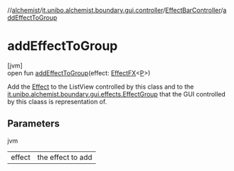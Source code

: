 //[alchemist](../../../index.md)/[it.unibo.alchemist.boundary.gui.controller](../index.md)/[EffectBarController](index.md)/[addEffectToGroup](add-effect-to-group.md)

# addEffectToGroup

[jvm]\
open fun [addEffectToGroup](add-effect-to-group.md)(effect: [EffectFX](../../it.unibo.alchemist.boundary.gui.effects/-effect-f-x/index.md)<[P](../../it.unibo.alchemist.boundary.monitor/-f-x-step-monitor/index.md)>)

Add the [Effect](../../it.unibo.alchemist.boundary.gui.effects/-effect-f-x/index.md) to the ListView controlled by this class and to the [it.unibo.alchemist.boundary.gui.effects.EffectGroup](../../it.unibo.alchemist.boundary.gui.effects/-effect-group/index.md) that the GUI controlled by this claass is representation of.

## Parameters

jvm

| | |
|---|---|
| effect | the effect to add |
